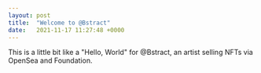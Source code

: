 ```yaml
---
layout: post
title:  "Welcome to @Bstract"
date:   2021-11-17 11:27:48 +0000
---
```


This is a little bit like a "Hello, World" for @Bstract, an artist selling NFTs via OpenSea and Foundation. 
